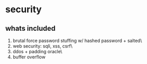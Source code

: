 # security
## whats included
1. brutal force password stuffing w/ hashed password + salted\\
2. web security: sqli, xss, csrf\\
3. ddos + padding oracle\\
4. buffer overflow

